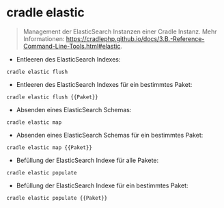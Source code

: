 # cradle elastic

> Management der ElasticSearch Instanzen einer Cradle Instanz.
> Mehr Informationen: <https://cradlephp.github.io/docs/3.B.-Reference-Command-Line-Tools.html#elastic>.

- Entleeren des ElasticSearch Indexes:

`cradle elastic flush`

- Entleeren des ElasticSearch Indexes für ein bestimmtes Paket:

`cradle elastic flush {{Paket}}`

- Absenden eines ElasticSearch Schemas:

`cradle elastic map`

- Absenden eines ElasticSearch Schemas für ein bestimmtes Paket:

`cradle elastic map {{Paket}}`

- Befüllung der ElasticSearch Indexe für alle Pakete:

`cradle elastic populate`

- Befüllung der ElasticSearch Indexe für ein bestimmtes Paket:

`cradle elastic populate {{Paket}}`
